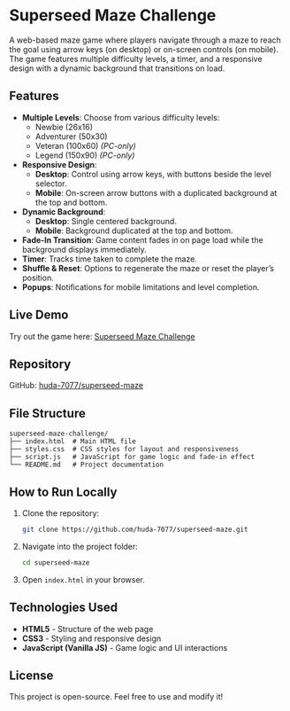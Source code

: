 # Superseed Maze Challenge

A web-based maze game where players navigate through a maze to reach the goal using arrow keys (on desktop) or on-screen controls (on mobile). The game features multiple difficulty levels, a timer, and a responsive design with a dynamic background that transitions on load.

## Features

- **Multiple Levels**: Choose from various difficulty levels:
  - Newbie (26x16)
  - Adventurer (50x30)
  - Veteran (100x60) _(PC-only)_
  - Legend (150x90) _(PC-only)_
- **Responsive Design**:
  - **Desktop**: Control using arrow keys, with buttons beside the level selector.
  - **Mobile**: On-screen arrow buttons with a duplicated background at the top and bottom.
- **Dynamic Background**:
  - **Desktop**: Single centered background.
  - **Mobile**: Background duplicated at the top and bottom.
- **Fade-In Transition**: Game content fades in on page load while the background displays immediately.
- **Timer**: Tracks time taken to complete the maze.
- **Shuffle & Reset**: Options to regenerate the maze or reset the player’s position.
- **Popups**: Notifications for mobile limitations and level completion.

## Live Demo

Try out the game here: [Superseed Maze Challenge](https://huda-7077.github.io/superseed-maze/)

## Repository

GitHub: [huda-7077/superseed-maze](https://github.com/huda-7077/superseed-maze)

## File Structure

```
superseed-maze-challenge/
├── index.html  # Main HTML file
├── styles.css  # CSS styles for layout and responsiveness
├── script.js   # JavaScript for game logic and fade-in effect
└── README.md   # Project documentation
```

## How to Run Locally

1. Clone the repository:
   ```sh
   git clone https://github.com/huda-7077/superseed-maze.git
   ```
2. Navigate into the project folder:
   ```sh
   cd superseed-maze
   ```
3. Open `index.html` in your browser.

## Technologies Used

- **HTML5** - Structure of the web page
- **CSS3** - Styling and responsive design
- **JavaScript (Vanilla JS)** - Game logic and UI interactions

## License

This project is open-source. Feel free to use and modify it!
